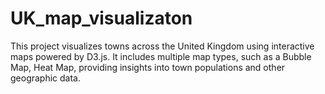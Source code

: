 # UK_map_visualizaton
This project visualizes towns across the United Kingdom using interactive maps powered by D3.js. It includes multiple map types, such as a Bubble Map, Heat Map, providing insights into town populations and other geographic data.
